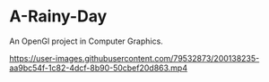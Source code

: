 # A-Rainy-Day
An OpenGl project in  Computer Graphics. 


https://user-images.githubusercontent.com/79532873/200138235-aa9bc54f-1c82-4dcf-8b90-50cbef20d863.mp4

